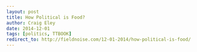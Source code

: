 ```yaml
---  
layout: post 
title: How Political is Food?
author: Craig Eley 
date: 2014-12-01
tags: [politics, TTBOOK]
redirect_to: http://fieldnoise.com/12-01-2014/how-political-is-food/
---
```


